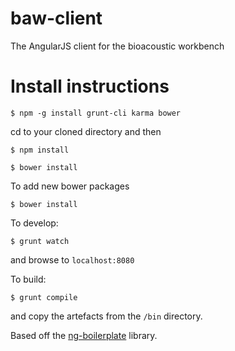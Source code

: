 baw-client
==========

The AngularJS client for the bioacoustic workbench


# Install instructions
	$ npm -g install grunt-cli karma bower

cd to your cloned directory and then

	$ npm install

	$ bower install

To add new bower packages

	$ bower install

	

To develop:

	$ grunt watch

and browse to `localhost:8080`

To build:

	$ grunt compile

and copy the artefacts from the `/bin` directory.


Based off the [ng-boilerplate](https://github.com/ngbp/ng-boilerplate) library.